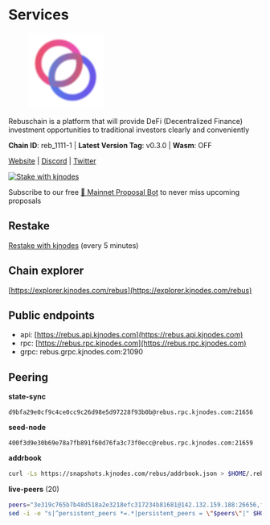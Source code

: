 # Services

<figure><img src="https://raw.githubusercontent.com/kj89/cosmos-images/main/logos/rebus.png" width="150" alt=""><figcaption></figcaption></figure>

Rebuschain is a platform that will provide DeFi (Decentralized Finance)  investment opportunities to traditional investors clearly and conveniently

**Chain ID**: reb_1111-1 | **Latest Version Tag**: v0.3.0 | **Wasm**: OFF

[Website](https://www.rebuschain.com) | [Discord](https://discord.gg/rebuschain) | [Twitter](https://twitter.com/RebusChain)

[![Stake with kjnodes](https://i.ibb.co/cr44Q8j/button-stake-with-kjnodes.png)](https://restake.app/rebus/rebusvaloper1vndzy8y55ylgpmmsc34uy8rm6kqlml6ffs9lrv)

Subscribe to our free [🤖 Mainnet Proposal Bot](https://t.me/kjnodes_proposal_bot) to never miss upcoming proposals

## Restake

[Restake with kjnodes](https://restake.app/rebus/rebusvaloper1vndzy8y55ylgpmmsc34uy8rm6kqlml6ffs9lrv) (every 5 minutes)
## Chain explorer
[https://explorer.kjnodes.com/rebus](https://explorer.kjnodes.com/rebus)

## Public endpoints

* api: [https://rebus.api.kjnodes.com](https://rebus.api.kjnodes.com)
* rpc: [https://rebus.rpc.kjnodes.com](https://rebus.rpc.kjnodes.com)
* grpc: rebus.grpc.kjnodes.com:21090

## Peering

**state-sync**

```text
d9bfa29e0cf9c4ce0cc9c26d98e5d97228f93b0b@rebus.rpc.kjnodes.com:21656
```

**seed-node**

```text
400f3d9e30b69e78a7fb891f60d76fa3c73f0ecc@rebus.rpc.kjnodes.com:21659
```

**addrbook**
```bash
curl -Ls https://snapshots.kjnodes.com/rebus/addrbook.json > $HOME/.rebusd/config/addrbook.json
```

**live-peers** (20)
```bash
peers="3e319c765b7b48d518a2e3218efc317234b81681@142.132.159.188:26656,f4ad005ee8ec25508c498294e9e83d81b188ea49@185.248.24.16:21656,12e6bea6650a53150c01ca3897e4a0b94d6e9d4e@135.181.141.47:26656,07b84cf4b47a2e5ad251267716fe05bcf30330cd@65.21.170.3:29656,10eb2d456219ea712c696251ddf231bbec6d987c@65.109.37.58:15656,36afb1c827f52d38d7cd328b384d644b531b5997@65.108.238.102:17256,30ff8100fefac53ee40ef7631f1a3c66ca2b82cf@135.181.164.90:26656,faf349e185255c4aa2786da4f8ac70ea13849db0@169.155.45.128:26656,ae67d4c37632435e0d5f27041f50af20d227bdc2@93.170.72.118:21656,c124ce0b508e8b9ed1c5b6957f362225659b5343@134.65.192.98:26656,237bfc05da5f8cabee00f148995333f37186d232@164.68.121.101:26656,b1dcbb37514fbe215be54079e71aa39dac7fd0ae@64.5.123.203:26656,cd71aa366822800a2aa7051fae69127f78b3f203@188.165.225.226:26656,346bf012c17fa30ef70ae72f082374838626532a@65.108.106.131:26696,6ac55af662061d3669d7c70961a8fd87ba2f2075@65.108.200.142:26696,92245ff5c7a4b293d2f0c7f9afca0ddad2e0fb52@65.108.244.178:26656,69e27ab9b46350654805df3ea8d9ac2f00af4e4c@38.242.244.85:26656,8f023504e27873141164b6fbf1c4b788ff8d533b@159.69.200.24:26656,275d2614d24c8ac015a7712702fcb99cef67ef67@65.108.124.219:29656,d9bfa29e0cf9c4ce0cc9c26d98e5d97228f93b0b@65.109.88.38:21656"
sed -i -e "s|^persistent_peers *=.*|persistent_peers = \"$peers\"|" $HOME/.rebusd/config/config.toml
```
